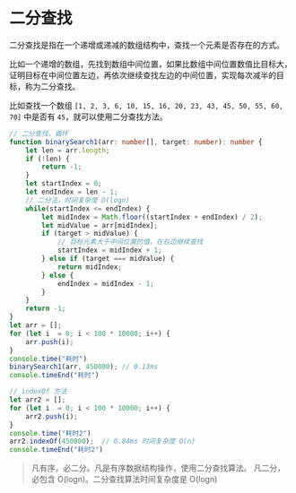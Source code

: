 # 二分查找

二分查找是指在一个递增或递减的数组结构中，查找一个元素是否存在的方式。

比如一个递增的数组，先找到数组中间位置，如果比数组中间位置数值比目标大，证明目标在中间位置左边，再依次继续查找左边的中间位置，实现每次减半的目标，称为二分查找。

比如查找一个数组 `[1, 2, 3, 6, 10, 15, 16, 20, 23, 43, 45, 50, 55, 60, 70]` 中是否有 `45`，就可以使用二分查找方法。

```typescript
// 二分查找，循环
function binarySearch1(arr: number[], target: number): number {
    let len = arr.length;
    if (!len) {
        return -1;
    }
    let startIndex = 0;
    let endIndex = len - 1;
    // 二分法，时间复杂度 O(logn)
    while(startIndex <= endIndex) {
        let midIndex = Math.floor((startIndex + endIndex) / 2);
        let midValue = arr[midIndex];
        if (target > midValue) {
            // 目标元素大于中间位置的值，在右边继续查找
            startIndex = midIndex + 1;
        } else if (target === midValue) {
            return midIndex;
        } else {
            endIndex = midIndex - 1;
        }
    }
    return -1;
}
let arr = [];
for (let i  = 0; i < 100 * 10000; i++) {
    arr.push(i);
}
console.time("耗时")
binarySearch1(arr, 450000); // 0.13ms
console.timeEnd("耗时")

// indexOf 方法
let arr2 = [];
for (let i  = 0; i < 100 * 10000; i++) {
    arr2.push(i);
}
console.time("耗时2")
arr2.indexOf(450000);  // 0.84ms 时间复杂度 O(n)
console.timeEnd("耗时2")

```

> 凡有序，必二分。凡是有序数据结构操作，使用二分查找算法。
> 凡二分，必包含 O(logn)。二分查找算法时间复杂度是 O(logn)
> 